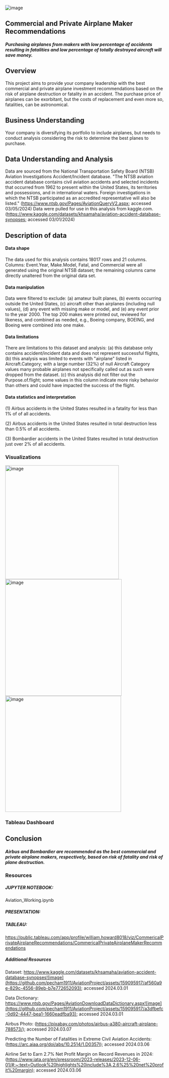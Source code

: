 ![image](https://github.com/pecham1911/AviationProject/assets/159095917/49aa359d-4891-4691-ac7c-dedca0e19dcd)




## Commercial and Private Airplane Maker Recommendations 

##### Purchasing airplanes from makers with low percentage of accidents resulting in fatalities and low percentage of totally destroyed aircraft will save money.

## Overview
This project aims to provide your company leadership with the best commercial and private airplane investment recommendations based on the risk of airplane destruction or fatality in an accident.
The purchase price of airplanes can be exorbitant, but the costs of replacement and even more so, fatalities, can be astronomical.  

## Business Understanding
Your company is diversifying its portfolio to include airplanes, but needs to conduct analysis considering the risk to determine the best planes to purchase. 
        
## Data Understanding and Analysis
Data are sourced from the National Transportation Safety Board (NTSB) Aviation Investigations Accident/Incident database. "The NTSB aviation accident database contains civil aviation accidents and selected incidents that occurred from 1962 to present within the United States, its territories and possessions, and in international waters. Foreign investigations in which the NTSB participated as an accredited representative will also be listed." (https://www.ntsb.gov/Pages/AviationQueryV2.aspx; accessed 03/05/2024) 
Data were pulled for use in this analysis from kaggle.com. (https://www.kaggle.com/datasets/khsamaha/aviation-accident-database-synopses; accessed 03/01/2024)
    
## Description of data
#### Data shape
The data used for this analysis contains 18017 rows and 21 columns. Columns: Event.Year, Make.Model, Fatal, and Commercial were all generated using the original NTSB dataset; the remaining columns came directly unaltered from the original data set. 
#### Data manipulation
Data were filtered to exclude: (a) amateur built planes, (b) events occurring outside the United States, (c) aircraft other than airplanes (including null values), (d) any event with missing make or model, and (e) any event prior to the year 2000. The top 200 makes were printed out, reviewed for likeness, and combined as needed, e.g., Boeing company, BOEING, and Boeing were combined into one make. 
#### Data limitations        
There are limitations to this dataset and analysis: (a) this database only contains accident/incident data and does not represent successful flights, (b) this analysis was limited to events with "airplane" listed in Aircraft.Category; with a large number (32%) of null Aircraft Category values many probable airplanes not specifically called out as such were dropped from the dataset. (c) this analysis did not filter out the Purpose.of.flight; some values in this column indicate more risky behavior than others and could have impacted the success of the flight. 
#### Data statistics and interpretation
(1) Airbus accidents in the United States resulted in a fatality for less than 1% of of all accidents.

(2) Airbus accidents in the United States resulted in total destruction less than 0.5% of all accidents.

(3) Bombardier accidents in the United States resulted in total destruction just over 2% of all accidents. 

### Visualizations

<img width="361" alt="image" src="https://github.com/pecham1911/AviationProject/assets/159095917/b53b14ef-a445-451a-a3c9-e2b81d101aab">


<img width="370" alt="image" src="https://github.com/pecham1911/AviationProject/assets/159095917/da1db1a0-b078-40c7-a385-e421ec2c35c4">


<img width="368" alt="image" src="https://github.com/pecham1911/AviationProject/assets/159095917/825e27b6-428d-468d-9219-a4d36ea9b01e">

### Tableau Dashboard 

## Conclusion
##### Airbus and Bombardier are recommended as the best commercial and private airplane makers, respectively, based on risk of fatality and risk of plane destruction.

### Resources
##### JUPYTER NOTEBOOK:
Aviation_Working.ipynb

##### PRESENTATION:

##### TABLEAU: 
https://public.tableau.com/app/profile/william.howard8018/viz/CommericalPrivateAirplaneRecommendations/CommericalPrivateAirplaneMakerRecommendations

##### Additional Resources
Dataset:
https://www.kaggle.com/datasets/khsamaha/aviation-accident-database-synopses![image](https://github.com/pecham1911/AviationProject/assets/159095917/af560a9e-829c-4556-89eb-b7e772652093); accessed 2024.03.01


Data Dictionary:
https://www.ntsb.gov/Pages/AviationDownloadDataDictionary.aspx![image](https://github.com/pecham1911/AviationProject/assets/159095917/a3dfbefc-0d92-4447-bea1-1660eadfba93); accessed 2024.03.01

Airbus Photo:
(https://pixabay.com/photos/airbus-a380-aircraft-airplane-788573/); accessed 2024.03.07

Predicting the Number of Fatalities in Extreme Civil Aviation Accidents:
(https://arc.aiaa.org/doi/abs/10.2514/1.D0357l); accessed 2024.03.06

Airline Set to Earn 2.7% Net Profit Margin on Record Revenues in 2024:
(https://www.iata.org/en/pressroom/2023-releases/2023-12-06-01/#:~:text=Outlook%20highlights%20include%3A,2.6%25%20net%20profit%20margin); accessed 2024.03.06
